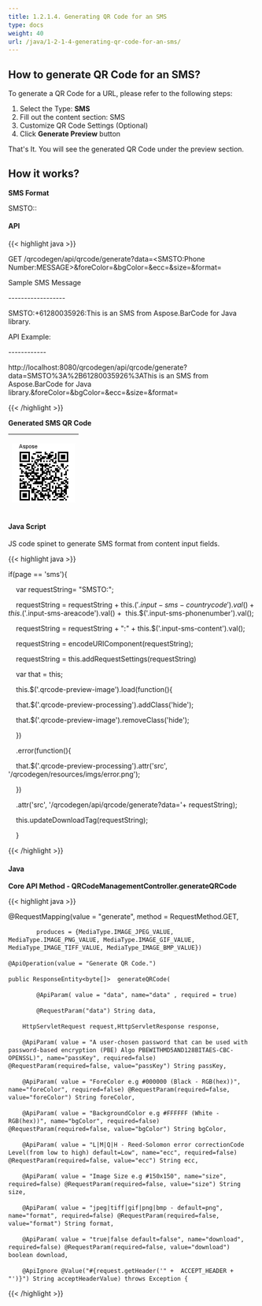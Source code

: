 ```yaml
---
title: 1.2.1.4. Generating QR Code for an SMS
type: docs
weight: 40
url: /java/1-2-1-4-generating-qr-code-for-an-sms/
---
```


## **How to generate QR Code for an SMS?**
To generate a QR Code for a URL, please refer to the following steps:

1. Select the Type: **SMS**
1. Fill out the content section: SMS
1. Customize QR Code Settings (Optional)
1. Click **Generate Preview** button

That's It. You will see the generated QR Code under the preview section.
## **How it works?**
**SMS Format**

SMSTO:<Phone Number>:<MESSAGE>
#### **API**
{{< highlight java >}}

 GET /qrcodegen/api/qrcode/generate?data=<SMSTO:Phone Number:MESSAGE>&foreColor=&bgColor=&ecc=&size=&format=

Sample SMS Message

\------------------

SMSTO:+61280035926:This is an SMS from Aspose.BarCode for Java library.

API Example:

\------------

http://localhost:8080/qrcodegen/api/qrcode/generate?data=SMSTO%3A%2B61280035926%3AThis is an SMS from Aspose.BarCode for Java library.&foreColor=&bgColor=&ecc=&size=&format=


{{< /highlight >}}

**Generated SMS QR Code**

|<p>![todo:image_alt_text](1-2-1-4-generating-qr-code-for-an-sms_1.png)</p><p></p>|
| :- |
#### **Java Script**
JS code spinet to generate SMS format from content input fields.

{{< highlight java >}}

 if(page == 'sms'){



     var requestString= "SMSTO:";

     requestString = requestString + this.$('.input-sms-countrycode').val() + this.$('.input-sms-areacode').val() +  this.$('.input-sms-phonenumber').val();

     requestString = requestString + ":" + this.$('.input-sms-content').val();

     requestString = encodeURIComponent(requestString);

     requestString = this.addRequestSettings(requestString)





     var that = this;



     this.$('.qrcode-preview-image').load(function(){

     that.$('.qrcode-preview-processing').addClass('hide');

     that.$('.qrcode-preview-image').removeClass('hide');

     })    

     .error(function(){

     that.$('.qrcode-preview-processing').attr('src', '/qrcodegen/resources/imgs/error.png');

     })

     .attr('src', '/qrcodegen/api/qrcode/generate?data='+ requestString);



     this.updateDownloadTag(requestString);

     }


{{< /highlight >}}
#### **Java**
**Core API Method - QRCodeManagementController.generateQRCode** 

{{< highlight java >}}

 @RequestMapping(value = "generate", method = RequestMethod.GET,

    		produces = {MediaType.IMAGE_JPEG_VALUE, MediaType.IMAGE_PNG_VALUE, MediaType.IMAGE_GIF_VALUE, MediaType_IMAGE_TIFF_VALUE, MediaType_IMAGE_BMP_VALUE})

    @ApiOperation(value = "Generate QR Code.")

    public ResponseEntity<byte[]>  generateQRCode(

    		@ApiParam( value = "data", name="data" , required = true)

    		@RequestParam("data") String data,

        HttpServletRequest request,HttpServletResponse response,

        @ApiParam( value = "A user-chosen password that can be used with password-based encryption (PBE) Algo PBEWITHMD5AND128BITAES-CBC-OPENSSL)", name="passKey", required=false) @RequestParam(required=false, value="passKey") String passKey,

        @ApiParam( value = "ForeColor e.g #000000 (Black - RGB(hex))", name="foreColor", required=false) @RequestParam(required=false, value="foreColor") String foreColor,

        @ApiParam( value = "BackgroundColor e.g #FFFFFF (White - RGB(hex))", name="bgColor", required=false) @RequestParam(required=false, value="bgColor") String bgColor,

        @ApiParam( value = "L|M|Q|H - Reed-Solomon error correctionCode Level(from low to high) default=Low", name="ecc", required=false) @RequestParam(required=false, value="ecc") String ecc,

        @ApiParam( value = "Image Size e.g #150x150", name="size", required=false) @RequestParam(required=false, value="size") String size,

        @ApiParam( value = "jpeg|tiff|gif|png|bmp - default=png", name="format", required=false) @RequestParam(required=false, value="format") String format,

        @ApiParam( value = "true|false default=false", name="download", required=false) @RequestParam(required=false, value="download") boolean download,

        @ApiIgnore @Value("#{request.getHeader('" +  ACCEPT_HEADER + "')}") String acceptHeaderValue) throws Exception {


{{< /highlight >}}
